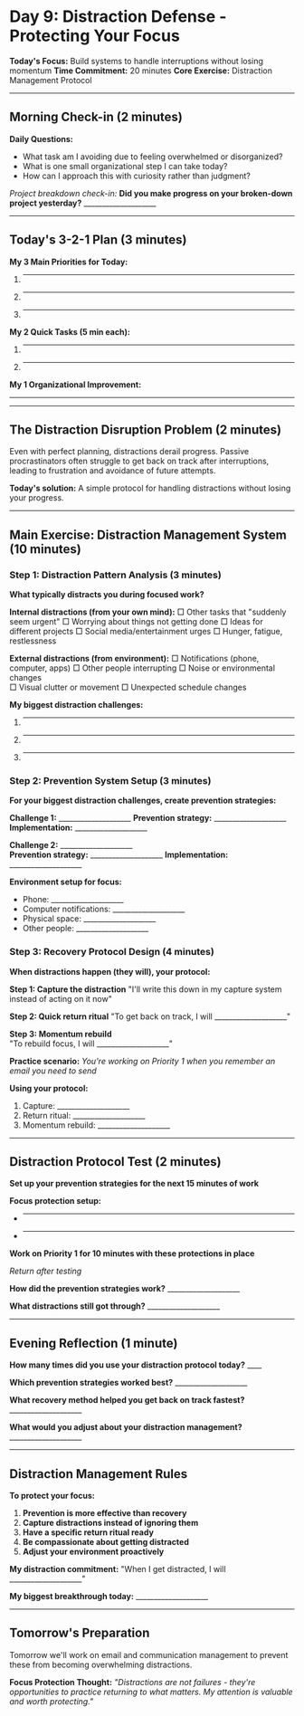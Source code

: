 # Day 9: Distraction Defense - Protecting Your Focus

**Today's Focus:** Build systems to handle interruptions without losing momentum
**Time Commitment:** 20 minutes
**Core Exercise:** Distraction Management Protocol

---

## Morning Check-in (2 minutes)

**Daily Questions:**
- What task am I avoiding due to feeling overwhelmed or disorganized?
- What is one small organizational step I can take today?
- How can I approach this with curiosity rather than judgment?

*Project breakdown check-in:*
**Did you make progress on your broken-down project yesterday?** ____________________

---

## Today's 3-2-1 Plan (3 minutes)

**My 3 Main Priorities for Today:**
1. ____________________
2. ____________________
3. ____________________

**My 2 Quick Tasks (5 min each):**
1. ____________________
2. ____________________

**My 1 Organizational Improvement:**
____________________

---

## The Distraction Disruption Problem (2 minutes)

Even with perfect planning, distractions derail progress. Passive procrastinators often struggle to get back on track after interruptions, leading to frustration and avoidance of future attempts.

**Today's solution:** A simple protocol for handling distractions without losing your progress.

---

## Main Exercise: Distraction Management System (10 minutes)

### Step 1: Distraction Pattern Analysis (3 minutes)

**What typically distracts you during focused work?**

**Internal distractions (from your own mind):**
□ Other tasks that "suddenly seem urgent"
□ Worrying about things not getting done
□ Ideas for different projects
□ Social media/entertainment urges
□ Hunger, fatigue, restlessness

**External distractions (from environment):**
□ Notifications (phone, computer, apps)
□ Other people interrupting
□ Noise or environmental changes  
□ Visual clutter or movement
□ Unexpected schedule changes

**My biggest distraction challenges:**
1. ____________________
2. ____________________
3. ____________________

### Step 2: Prevention System Setup (3 minutes)

**For your biggest distraction challenges, create prevention strategies:**

**Challenge 1:** ____________________
**Prevention strategy:** ____________________
**Implementation:** ____________________

**Challenge 2:** ____________________  
**Prevention strategy:** ____________________
**Implementation:** ____________________

**Environment setup for focus:**
- Phone: ____________________
- Computer notifications: ____________________
- Physical space: ____________________
- Other people: ____________________

### Step 3: Recovery Protocol Design (4 minutes)

**When distractions happen (they will), your protocol:**

**Step 1: Capture the distraction**
"I'll write this down in my capture system instead of acting on it now"

**Step 2: Quick return ritual**
"To get back on track, I will ____________________"

**Step 3: Momentum rebuild**  
"To rebuild focus, I will ____________________"

**Practice scenario:**
*You're working on Priority 1 when you remember an email you need to send*

**Using your protocol:**
1. Capture: ____________________
2. Return ritual: ____________________
3. Momentum rebuild: ____________________

---

## Distraction Protocol Test (2 minutes)

**Set up your prevention strategies for the next 15 minutes of work**

**Focus protection setup:**
- ____________________
- ____________________

**Work on Priority 1 for 10 minutes with these protections in place**

*Return after testing*

**How did the prevention strategies work?** ____________________

**What distractions still got through?** ____________________

---

## Evening Reflection (1 minute)

**How many times did you use your distraction protocol today?** ____

**Which prevention strategies worked best?** ____________________

**What recovery method helped you get back on track fastest?** ____________________

**What would you adjust about your distraction management?** ____________________

---

## Distraction Management Rules

**To protect your focus:**

1. **Prevention is more effective than recovery**
2. **Capture distractions instead of ignoring them**
3. **Have a specific return ritual ready**  
4. **Be compassionate about getting distracted**
5. **Adjust your environment proactively**

**My distraction commitment:** "When I get distracted, I will ____________________"

**My biggest breakthrough today:** ____________________

---

## Tomorrow's Preparation
Tomorrow we'll work on email and communication management to prevent these from becoming overwhelming distractions.

**Focus Protection Thought:**
*"Distractions are not failures - they're opportunities to practice returning to what matters. My attention is valuable and worth protecting."*